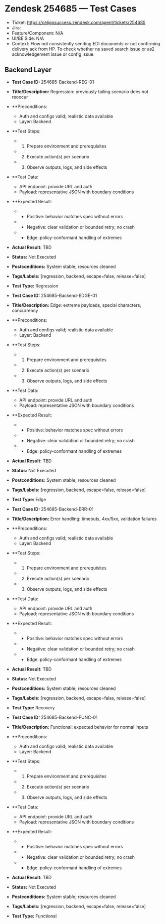# Zendesk 254685 — Test Cases
- Ticket: https://celigosuccess.zendesk.com/agent/tickets/254685
- Jira: 
- Feature/Component: N/A
- UI/BE Side: N/A
- Context: Flow not consistently sending EDI documents or not confirming delivery ack from HP. To check whether ns saved search issue or as2 acknowledgement issue or config issue.

## Backend Layer
- **Test Case ID:** 254685-Backend-REG-01
- **Title/Description:** Regression: previously failing scenario does not reoccur
- **Preconditions:
  - Auth and configs valid; realistic data available
  - Layer: Backend
- **Test Steps:
  - 1) Prepare environment and prerequisites
  - 2) Execute action(s) per scenario
  - 3) Observe outputs, logs, and side effects
- **Test Data:
  - API endpoint: provide URL and auth
  - Payload: representative JSON with boundary conditions
- **Expected Result:
  - - Positive: behavior matches spec without errors
  - - Negative: clear validation or bounded retry; no crash
  - - Edge: policy-conformant handling of extremes
- **Actual Result:** TBD
- **Status:** Not Executed
- **Postconditions:** System stable; resources cleaned
- **Tags/Labels:** [regression, backend, escape=false, release=false]
- **Test Type:** Regression

- **Test Case ID:** 254685-Backend-EDGE-01
- **Title/Description:** Edge: extreme payloads, special characters, concurrency
- **Preconditions:
  - Auth and configs valid; realistic data available
  - Layer: Backend
- **Test Steps:
  - 1) Prepare environment and prerequisites
  - 2) Execute action(s) per scenario
  - 3) Observe outputs, logs, and side effects
- **Test Data:
  - API endpoint: provide URL and auth
  - Payload: representative JSON with boundary conditions
- **Expected Result:
  - - Positive: behavior matches spec without errors
  - - Negative: clear validation or bounded retry; no crash
  - - Edge: policy-conformant handling of extremes
- **Actual Result:** TBD
- **Status:** Not Executed
- **Postconditions:** System stable; resources cleaned
- **Tags/Labels:** [regression, backend, escape=false, release=false]
- **Test Type:** Edge

- **Test Case ID:** 254685-Backend-ERR-01
- **Title/Description:** Error handling: timeouts, 4xx/5xx, validation failures
- **Preconditions:
  - Auth and configs valid; realistic data available
  - Layer: Backend
- **Test Steps:
  - 1) Prepare environment and prerequisites
  - 2) Execute action(s) per scenario
  - 3) Observe outputs, logs, and side effects
- **Test Data:
  - API endpoint: provide URL and auth
  - Payload: representative JSON with boundary conditions
- **Expected Result:
  - - Positive: behavior matches spec without errors
  - - Negative: clear validation or bounded retry; no crash
  - - Edge: policy-conformant handling of extremes
- **Actual Result:** TBD
- **Status:** Not Executed
- **Postconditions:** System stable; resources cleaned
- **Tags/Labels:** [regression, backend, escape=false, release=false]
- **Test Type:** Recovery

- **Test Case ID:** 254685-Backend-FUNC-01
- **Title/Description:** Functional: expected behavior for normal inputs
- **Preconditions:
  - Auth and configs valid; realistic data available
  - Layer: Backend
- **Test Steps:
  - 1) Prepare environment and prerequisites
  - 2) Execute action(s) per scenario
  - 3) Observe outputs, logs, and side effects
- **Test Data:
  - API endpoint: provide URL and auth
  - Payload: representative JSON with boundary conditions
- **Expected Result:
  - - Positive: behavior matches spec without errors
  - - Negative: clear validation or bounded retry; no crash
  - - Edge: policy-conformant handling of extremes
- **Actual Result:** TBD
- **Status:** Not Executed
- **Postconditions:** System stable; resources cleaned
- **Tags/Labels:** [regression, backend, escape=false, release=false]
- **Test Type:** Functional
